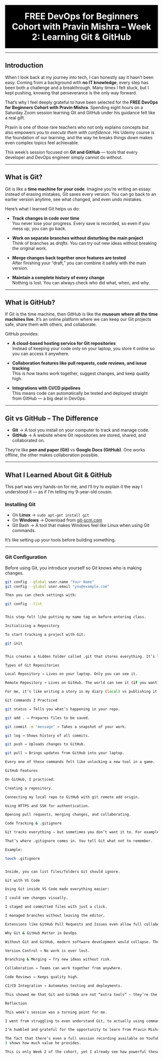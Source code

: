 <div align="center" style="background-color:black; padding:20px; color:white; font-size:28px; font-weight:bold;">
FREE DevOps for Beginners Cohort with Pravin Mishra – Week 2: Learning Git & GitHub
</div>

---

## Introduction  

When I look back at my journey into tech, I can honestly say it hasn’t been easy. Coming from a background with **no IT knowledge**, every step has been both a challenge and a breakthrough. Many times I felt stuck, but I kept pushing, knowing that perseverance is the only way forward.  

That’s why I feel deeply grateful to have been selected for the **FREE DevOps for Beginners Cohort with Pravin Mishra**. Spending eight hours on a Saturday Zoom session learning Git and GitHub under his guidance felt like a real gift.  

Pravin is one of those rare teachers who not only explains concepts but also empowers you to *execute them with confidence*. His Udemy course is the foundation of our learning, and the way he breaks things down makes even complex topics feel achievable.  

This week’s session focused on **Git and GitHub** — tools that every developer and DevOps engineer simply cannot do without.  

---

## What is Git?  

Git is like a **time machine for your code**. Imagine you’re writing an essay: instead of erasing mistakes, Git saves every version. You can go back to an earlier version anytime, see what changed, and even undo mistakes.  

Here’s what I learned Git helps us do:  

- **Track changes in code over time**  
  You never lose your progress. Every save is recorded, so even if you mess up, you can go back.  

- **Work on separate branches without disturbing the main project**  
  Think of branches as *drafts*. You can try out new ideas without breaking the original work.  

- **Merge changes back together once features are tested**  
  After finishing your “draft,” you can combine it safely with the main version.  

- **Maintain a complete history of every change**  
  Nothing is lost. You can always check who did what, when, and why.  

---

## What is GitHub?  

If Git is the time machine, then GitHub is like the **museum where all the time machines live**. It’s an online platform where we can keep our Git projects safe, share them with others, and collaborate.  

GitHub provides:  

- **A cloud-based hosting service for Git repositories**  
  Instead of keeping your code only on your laptop, you store it online so you can access it anywhere.  

- **Collaboration features like pull requests, code reviews, and issue tracking**  
  This is how teams work together, suggest changes, and keep quality high.  

- **Integrations with CI/CD pipelines**  
  This means code can automatically be tested and deployed straight from GitHub — a big deal in DevOps.  

---

## Git vs GitHub – The Difference  

- **Git** → A tool you install on your computer to track and manage code.  
- **GitHub** → A website where Git repositories are stored, shared, and collaborated on.  

They’re like **pen and paper (Git)** vs **Google Docs (GitHub)**. One works offline, the other makes collaboration possible.  

---

## What I Learned About Git & GitHub  

This part was very hands-on for me, and I’ll try to explain it the way I understood it — as if I’m telling my 9-year-old cousin.  

### Installing Git  

- On **Linux** → `sudo apt-get install git`  
- On **Windows** → Download from [git-scm.com](https://git-scm.com)  
- Git Bash → A tool that makes Windows feel like Linux when using Git commands.  

It’s like setting up your tools before building something.  

---

### Git Configuration  

Before using Git, you introduce yourself so Git knows who is making changes.  

```bash
git config --global user.name "Your Name"
git config --global user.email "you@example.com"

Then you can check settings with:

git config --list


This step felt like putting my name tag on before entering class.

Initializing a Repository

To start tracking a project with Git:

git init


This creates a hidden folder called .git that stores everything. It’s like the project’s “memory card.”

Types of Git Repositories

Local Repository → Lives on your laptop. Only you can see it.

Remote Repository → Lives on GitHub. The world can see it (if you want).

For me, it’s like writing a story in my diary (local) vs publishing it online (remote).

Git Commands I Practiced

git status → Tells you what’s happening in your repo.

git add . → Prepares files to be saved.

git commit -m "message" → Takes a snapshot of your work.

git log → Shows history of all commits.

git push → Uploads changes to GitHub.

git pull → Brings updates from GitHub into your laptop.

Every one of these commands felt like unlocking a new tool in a game.

GitHub Features

On GitHub, I practiced:

Creating a repository.

Connecting my local repo to GitHub with git remote add origin.

Using HTTPS and SSH for authentication.

Opening pull requests, merging changes, and collaborating.

Code Tracking & .gitignore

Git tracks everything — but sometimes you don’t want it to. For example, private keys or unnecessary files.

That’s where .gitignore comes in. You tell Git what not to remember.

Example:

touch .gitignore


Inside, you can list files/folders Git should ignore.

Git with VS Code

Using Git inside VS Code made everything easier:

I could see changes visually.

I staged and committed files with just a click.

I managed branches without leaving the editor.

Extensions like GitHub Pull Requests and Issues even allow full collaboration from inside VS Code.

Why Git & GitHub Matter in DevOps

Without Git and GitHub, modern software development would collapse. They bring:

Version Control → No work is ever lost.

Branching & Merging → Try new ideas without risk.

Collaboration → Teams can work together from anywhere.

Code Reviews → Keeps quality high.

CI/CD Integration → Automates testing and deployments.

This showed me that Git and GitHub are not “extra tools” — they’re the foundation of DevOps.

Reflection

This week’s session was a turning point for me.

I went from struggling to even understand Git, to actually using commands, pushing code, and connecting with GitHub. More than just the “how,” I also learned the “why”: why version control matters, why GitHub is essential for collaboration, and how these tools fit into the bigger DevOps picture.

I’m humbled and grateful for the opportunity to learn from Pravin Mishra and our co-mentors. His patience, clarity, and gift for teaching inspire me to keep going.

The fact that there’s even a full session recording available on YouTube (https://lnkd.in/gfv6RJRa
) shows how much value he provides.

This is only Week 2 of the cohort, yet I already see how powerful these tools are. If learning Git and GitHub was this exciting, I can’t wait to see what we’ll explore in Week 3.
